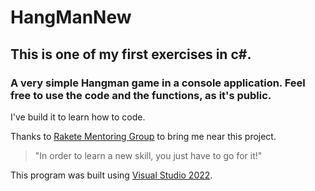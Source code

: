 # HangManNew

## This is one of my first exercises in c#.
### A very simple Hangman game in a console application. Feel free to use the code and the functions, as it's public.

I've build it to learn how to code.

Thanks to [Rakete Mentoring Group](https://raketementoring.com/) to bring me near this project.
> "In order to learn a new skill, you just have to go for it!"

This program was built using [Visual Studio 2022](https://visualstudio.microsoft.com/).
